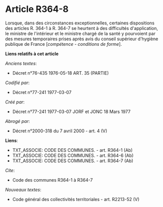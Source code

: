 # Article R364-8

Lorsque, dans des circonstances  exceptionnelles, certaines dispositions des articles R. 364-1 à R. 364-7 se heurtent à des
difficultés d'application, le ministre de l'intérieur et le ministre chargé de la santé y pourvoient par des mesures
temporaires prises après avis du conseil supérieur d'hygiène publique de France [*compétence - conditions de forme*].

**Liens relatifs à cet article**

_Anciens textes_:

  - Décret n°76-435 1976-05-18 ART. 35 (PARTIE)

_Codifié par_:

  - Décret n°77-241 1977-03-07

_Créé par_:

  - Décret n°77-241 1977-03-07 JORF et JONC 18 Mars 1977

_Abrogé par_:

  - Décret n°2000-318 du 7 avril 2000 - art. 4 (V)

**Liens**:

  - TXT_ASSOCIE: CODE DES COMMUNES. - art. R364-1 (Ab)
  - TXT_ASSOCIE: CODE DES COMMUNES. - art. R364-6 (Ab)
  - TXT_ASSOCIE: CODE DES COMMUNES. - art. R364-7 (Ab)

_Cite_:

  - Code des communes R364-1 à R364-7

_Nouveaux textes_:

  - Code général des collectivités territoriales - art. R2213-52 (V)
